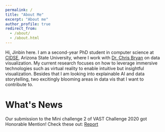 ```yaml
---
permalink: /
title: "About Me"
excerpt: "About me"
author_profile: true
redirect_from: 
  - /about/
  - /about.html
---
```


Hi, Jinbin here. I am a second-year PhD student in computer science at [CIDSE](https://cidse.engineering.asu.edu/), Arizona State University, where I work with [Dr. Chris Bryan](chrisbryan.github.io) on data visualization. My current research focuses on how to leverage immersive technologies such as virtual reality to enable intuitive but insightful visualization. Besides that I am looking into explainable AI and data storytelling, two excitingly blooming areas in data vis that I want to contribute to.

What's News
======
Our submission to the Mini challenge 2 of VAST Challenge 2020 got Honorable Mention! Check these out: [Report](https://jakobwong.github.io/files/Vast2020mc2Report.html)